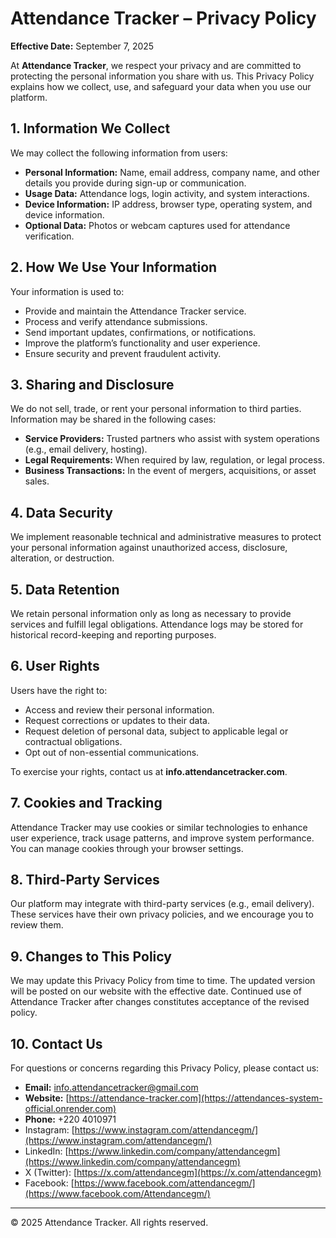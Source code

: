 # Attendance Tracker – Privacy Policy

**Effective Date:** September 7, 2025

At **Attendance Tracker**, we respect your privacy and are committed to protecting the personal information you share with us. This Privacy Policy explains how we collect, use, and safeguard your data when you use our platform.

## 1. Information We Collect
We may collect the following information from users:

- **Personal Information:** Name, email address, company name, and other details you provide during sign-up or communication.
- **Usage Data:** Attendance logs, login activity, and system interactions.
- **Device Information:** IP address, browser type, operating system, and device information.
- **Optional Data:** Photos or webcam captures used for attendance verification.

## 2. How We Use Your Information
Your information is used to:

- Provide and maintain the Attendance Tracker service.
- Process and verify attendance submissions.
- Send important updates, confirmations, or notifications.
- Improve the platform’s functionality and user experience.
- Ensure security and prevent fraudulent activity.

## 3. Sharing and Disclosure
We do not sell, trade, or rent your personal information to third parties. Information may be shared in the following cases:

- **Service Providers:** Trusted partners who assist with system operations (e.g., email delivery, hosting).
- **Legal Requirements:** When required by law, regulation, or legal process.
- **Business Transactions:** In the event of mergers, acquisitions, or asset sales.

## 4. Data Security
We implement reasonable technical and administrative measures to protect your personal information against unauthorized access, disclosure, alteration, or destruction.

## 5. Data Retention
We retain personal information only as long as necessary to provide services and fulfill legal obligations. Attendance logs may be stored for historical record-keeping and reporting purposes.

## 6. User Rights
Users have the right to:

- Access and review their personal information.
- Request corrections or updates to their data.
- Request deletion of personal data, subject to applicable legal or contractual obligations.
- Opt out of non-essential communications.

To exercise your rights, contact us at **info.attendancetracker.com**.

## 7. Cookies and Tracking
Attendance Tracker may use cookies or similar technologies to enhance user experience, track usage patterns, and improve system performance. You can manage cookies through your browser settings.

## 8. Third-Party Services
Our platform may integrate with third-party services (e.g., email delivery). These services have their own privacy policies, and we encourage you to review them.

## 9. Changes to This Policy
We may update this Privacy Policy from time to time. The updated version will be posted on our website with the effective date. Continued use of Attendance Tracker after changes constitutes acceptance of the revised policy.

## 10. Contact Us
For questions or concerns regarding this Privacy Policy, please contact us:

- **Email:** info.attendancetracker@gmail.com
- **Website:** [https://attendance-tracker.com](https://attendances-system-official.onrender.com)
- **Phone:** +220 4010971
- Instagram: [https://www.instagram.com/attendancegm/](https://www.instagram.com/attendancegm/)  
- LinkedIn: [https://www.linkedin.com/company/attendancegm](https://www.linkedin.com/company/attendancegm)  
- X (Twitter): [https://x.com/attendancegm](https://x.com/attendancegm)  
- Facebook: [https://www.facebook.com/attendancegm/](https://www.facebook.com/Attendancegm/)

---

© 2025 Attendance Tracker. All rights reserved.


